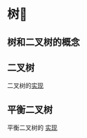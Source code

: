 # 树🌲

## 树和二叉树的概念


## 二叉树
二叉树的[实现]()

## 平衡二叉树

平衡二叉树的  [实现](https://github.com/Veeupup/DataStructures-Algorithms/blob/master/books/suan_fa_bi_ji/09_tree/9.4_BST.cpp)